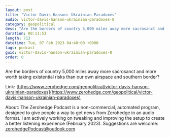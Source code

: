 ```yaml
---
layout: post
title: "Victor Davis Hanson: Ukrainian Paradoxes"
audio: victor-davis-hanson-ukrainian-paradoxes-0
category: geopolitical
desc: "Are the borders of country 5,000 miles away more sacrosanct and more worth taking existential risks than our own airspace and southern border?"
duration: 00:11:53
length: 713
datetime: Tue, 07 Feb 2023 04:40:00 +0000
tags: podcast
guid: victor-davis-hanson-ukrainian-paradoxes-0
order: 0
---
```

Are the borders of country 5,000 miles away more sacrosanct and more worth taking existential risks than our own airspace and southern border?

Link: [https://www.zerohedge.com/geopolitical/victor-davis-hanson-ukrainian-paradoxes](https://www.zerohedge.com/geopolitical/victor-davis-hanson-ukrainian-paradoxes)

About: The Zerohedge Podcast is a non-commercial, automated program, designed to give people a way to get news from Zerohedge in an audio format.  I am actively working on tweaking and improving the setup to create a better listening experience (February 2023).  Suggestions are welcome: [zerohedgePodcast@outlook.com](mailto:zerohedgePodcast@outlook.com)
